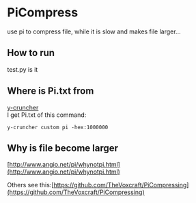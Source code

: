 # PiCompress

use pi to compress file, while it is slow and makes file larger...

## How to run

test.py is it

## Where is Pi.txt from

[y-cruncher](http://www.numberworld.org/y-cruncher/)  
I get Pi.txt of this command:

```
y-cruncher custom pi -hex:1000000
```

## Why is file become larger

[http://www.angio.net/pi/whynotpi.html](http://www.angio.net/pi/whynotpi.html)

Others see this:[https://github.com/TheVoxcraft/PiCompressing](https://github.com/TheVoxcraft/PiCompressing)
